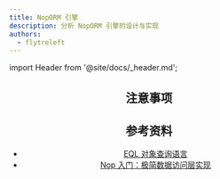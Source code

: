 ```yaml
---
title: NopORM 引擎
description: 分析 NopORM 引擎的设计与实现
authors:
  - flytreleft
---
```


import Header from '@site/docs/\_header.md';

<Header />

## 注意事项

## 参考资料

- [EQL 对象查询语言](https://gitee.com/canonical-entropy/nop-entropy/blob/master/docs/dev-guide/orm/eql.md)
- [Nop 入门：极简数据访问层实现](https://gitee.com/canonical-entropy/nop-entropy/blob/master/docs/tutorial/simple/2-simple-dao.md)
